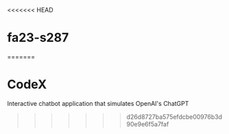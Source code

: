 <<<<<<< HEAD
# fa23-s287
=======
# CodeX
 Interactive chatbot application that simulates OpenAI's ChatGPT
>>>>>>> d26d8727ba575efdcbe00976b3d90e9e6f5a7faf
